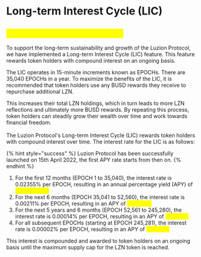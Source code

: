 # Long-term Interest Cycle (LIC)

## <mark style="color:yellow;">Long-term Interest Cycle (LIC)</mark>

To support the long-term sustainability and growth of the Luzion Protocol, we have implemented a Long-term Interest Cycle (LIC) feature. This feature rewards token holders with compound interest on an ongoing basis.

The LIC operates in 15-minute increments known as EPOCHs. There are 35,040 EPOCHs in a year. To maximize the benefits of the LIC, it is recommended that token holders use any BUSD rewards they receive to repurchase additional LZN.&#x20;

This increases their total LZN holdings, which in turn leads to more LZN reflections and ultimately more BUSD rewards. By repeating this process, token holders can steadily grow their wealth over time and work towards financial freedom.\
\
The Luzion Protocol's Long-term Interest Cycle (LIC) rewards token holders with compound interest over time. The interest rate for the LIC is as follows:

{% hint style="success" %}
Luzion Protocol has been successfully launched on 15th April 2022, the first APY rate starts from then on.
{% endhint %}

1. For the first 12 months (EPOCH 1 to 35,040), the interest rate is 0.02355% per EPOCH, resulting in an annual percentage yield (APY) of <mark style="color:yellow;">383,125.80%.</mark>
2. For the next 6 months (EPOCH 35,041 to 52,560), the interest rate is 0.00211% per EPOCH, resulting in an APY of <mark style="color:yellow;">209.45%.</mark>
3. For the next 5 years and 6 months (EPOCH 52,561 to 245,280), the interest rate is 0.00014% per EPOCH, resulting in an APY of <mark style="color:yellow;">105.02%.</mark>
4. For all subsequent EPOCHs (starting at EPOCH 245,281), the interest rate is 0.00002% per EPOCH, resulting in an APY of <mark style="color:yellow;">100.70%.</mark>

This interest is compounded and awarded to token holders on an ongoing basis until the maximum supply cap for the LZN token is reached.
